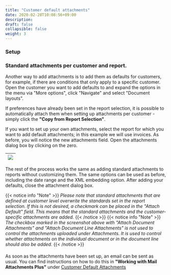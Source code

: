 ```yaml
---
title: "Customer default attachments"
date: 2020-02-28T10:08:56+09:00
description: 
draft: false
collapsible: false
weight: 3
---
```

### Setup

### Standard attachments per customer and report.

Another way to add attachments is to add them as defaults for customers, for example, if there are conditions that only apply to a specific customer. Open the customer you want to add defaults to and expand the options in the menu via "More options", click "Navigate" and select "Document layouts".

If preferences have already been set in the report selection, it is possible to automatically attach them when setting up attachments per customer - simply click the **"Copy from Report Selection"**. 

If you want to set up your own attachments, select the report for which you want to add default attachments; in this example we will use invoices. As before, you will notice the new attachments field. Open the attachments dialog box by clicking on the zero.

|![](images/apps/mail-attachments-plus/de/attachmentdocumentlayouts.png)
|-|

The rest of the process works the same as adding standard attachments to reports without customizing them. The same options can be used as before, including the date range and the XML embedding option. After adding your defaults, close the attachment dialog box.

{{< notice info "Note" >}}
 _Please note that standard attachments that are defined at customer level overwrite the standards set in the report selection. If this is not desired, a checkmark can be placed in the "Attach Default" field. This means that the standard attachments and the customer-specific attachments are added._
{{< /notice >}}
{{< notice info "Note" >}}
_The checkbox marked in the screenshot above with "Attach Document Attachments" and "Attach Document Line Attachments" is not used to control the attachments uploaded under Attachments. It is used to control whether attachments on the individual document or in the document line should also be added._
{{< /notice >}}
####
As soon as the attachments have been set up, an email can be sent as usual. You can find instructions on how to do this in **"Working with Mail Attachments Plus"** under [Customer Default Attachments](en-us/apps/mail-attachments-plus/working-with-map/defaults-customer/)